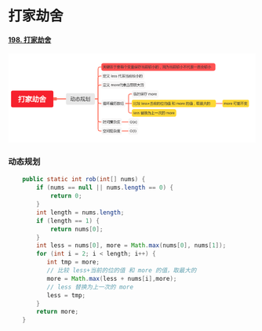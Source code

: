 打家劫舍
======

#### [198. 打家劫舍](https://leetcode-cn.com/problems/house-robber/)

![image_rob](../images/lc-junior/dynamic/image_rob.png)

### 动态规划
```java
    public static int rob(int[] nums) {
        if (nums == null || nums.length == 0) {
            return 0;
        }
        int length = nums.length;
        if (length == 1) {
            return nums[0];
        }
        int less = nums[0], more = Math.max(nums[0], nums[1]);
        for (int i = 2; i < length; i++) {
           int tmp = more;
           // 比较 less+当前的位的值 和 more 的值，取最大的
           more = Math.max(less + nums[i],more);
           // less 替换为上一次的 more
           less = tmp;
        }
        return more;
    }
```